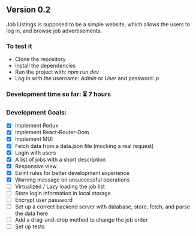 ## Version 0.2
Job Listings is supposed to be a simple website, which allows the users to log in, and browse job advertisements.

### To test it
- Clone the repository
- Install the dependencies
- Run the project with: *npm run dev*
- Log in with the username: *Admin* or *User* and password: *p*

### Development time so far: ⏳ 7 hours

### Development Goals:
 - [x] Implement Redux
 - [x] Implement React-Router-Dom
 - [x] Implement MUI
 - [x] Fetch data from a data.json file (mocking a real request)
 - [x] Login with users
 - [x] A list of jobs with a short description
 - [x] Responsive view
 - [x] Eslint rules for better development experience
 - [x] Warning message on unsuccessful operations
 - [ ] Virtualized / Lazy loading the job list
 - [ ] Store login information in local storage
 - [ ] Encrypt user password
 - [ ] Set up a correct backend server with database, store, fetch, and parse the data here
 - [ ] Add a drag-and-drop method to change the job order
 - [ ] Set up tests
